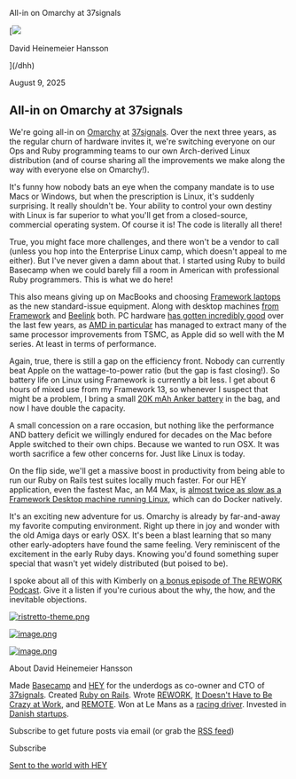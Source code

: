 All-in on Omarchy at 37signals         

[![](/dhh/avatar-fb368b1ee9b185dc2a09b03eabdb61678dd55244)

David Heinemeier Hansson

](/dhh)

August 9, 2025

## All-in on Omarchy at 37signals

We're going all-in on [Omarchy](https://omarchy.org) at [37signals](https://37signals.com/). Over the next three years, as the regular churn of hardware invites it, we're switching everyone on our Ops and Ruby programming teams to our own Arch-derived Linux distribution (and of course sharing all the improvements we make along the way with everyone else on Omarchy!).

  

It's funny how nobody bats an eye when the company mandate is to use Macs or Windows, but when the prescription is Linux, it's suddenly surprising. It really shouldn't be. Your ability to control your own destiny with Linux is far superior to what you'll get from a closed-source, commercial operating system. Of course it is! The code is literally all there!

  

True, you might face more challenges, and there won't be a vendor to call (unless you hop into the Enterprise Linux camp, which doesn't appeal to me either). But I've never given a damn about that. I started using Ruby to build Basecamp when we could barely fill a room in American with professional Ruby programmers. This is what we do here!

  

This also means giving up on MacBooks and choosing [Framework laptops](https://frame.work/laptop13) as the new standard-issue equipment. Along with desktop machines [from Framework](https://frame.work/desktop) and [Beelink](https://www.bee-link.com/) both. PC hardware [has gotten incredibly good](https://world.hey.com/dhh/cheap-mini-pcs-have-gotten-really-good-c70ab40f) over the last few years, as [AMD in particular](https://world.hey.com/dhh/amd-in-everything-0ec0cc6e) has managed to extract many of the same processor improvements from TSMC, as Apple did so well with the M series. At least in terms of performance.

  

Again, true, there is still a gap on the efficiency front. Nobody can currently beat Apple on the wattage-to-power ratio (but the gap is fast closing!). So battery life on Linux using Framework is currently a bit less. I get about 6 hours of mixed use from my Framework 13, so whenever I suspect that might be a problem, I bring a small [20K mAh Anker battery](https://www.amazon.com/Portable-Charger-TSA-Approved-Digital-Display/dp/B0BYNZXFM2) in the bag, and now I have double the capacity. 

  

A small concession on a rare occasion, but nothing like the performance AND battery deficit we willingly endured for decades on the Mac before Apple switched to their own chips. Because we wanted to run OSX. It was worth sacrifice a few other concerns for. Just like Linux is today.

  

On the flip side, we'll get a massive boost in productivity from being able to run our Ruby on Rails test suites locally much faster. For our HEY application, even the fastest Mac, an M4 Max, is [almost twice as slow as a Framework Desktop machine running Linux](https://world.hey.com/dhh/the-framework-desktop-is-a-beast-636fb4ff), which can do Docker natively.

  

It's an exciting new adventure for us. Omarchy is already by far-and-away my favorite computing environment. Right up there in joy and wonder with the old Amiga days or early OSX. It's been a blast learning that so many other early-adopters have found the same feeling. Very reminiscent of the excitement in the early Ruby days. Knowing you'd found something super special that wasn't yet widely distributed (but poised to be).

  

I spoke about all of this with Kimberly on [a bonus episode of The REWORK Podcast](https://37signals.com/podcast/moving-to-omarchy/). Give it a listen if you're curious about the why, the how, and the inevitable objections.  
  

[![ristretto-theme.png](https://world.hey.com/dhh/68162450/representations/eyJfcmFpbHMiOnsiZGF0YSI6MjIyMTI2MTg0NSwicHVyIjoiYmxvYl9pZCJ9fQ--b613608677416d87e43ecd57fb764baa98db940bd8fd19cab0e5ce8bb95a581f/eyJfcmFpbHMiOnsiZGF0YSI6eyJmb3JtYXQiOiJwbmciLCJyZXNpemVfdG9fbGltaXQiOlszODQwLDI1NjBdLCJxdWFsaXR5Ijo2MCwibG9hZGVyIjp7InBhZ2UiOm51bGx9LCJjb2FsZXNjZSI6dHJ1ZX0sInB1ciI6InZhcmlhdGlvbiJ9fQ--7edc7b21f6fad97fa22412618822c4d19725431f296c7ce47dc174b61535d27c/ristretto-theme.png)](https://world.hey.com/dhh/68162450/blobs/eyJfcmFpbHMiOnsiZGF0YSI6MjIyMTI2MTg0NSwicHVyIjoiYmxvYl9pZCJ9fQ--b613608677416d87e43ecd57fb764baa98db940bd8fd19cab0e5ce8bb95a581f/ristretto-theme.png?disposition=attachment "Download ristretto-theme.png")

  
  

[![image.png](https://world.hey.com/dhh/68162450/representations/eyJfcmFpbHMiOnsiZGF0YSI6MjIyMTI2MjA3NiwicHVyIjoiYmxvYl9pZCJ9fQ--62fc96b7b32819307b7da91f606217704f71055b9fe40806fdea7da18892b5dd/eyJfcmFpbHMiOnsiZGF0YSI6eyJmb3JtYXQiOiJwbmciLCJyZXNpemVfdG9fbGltaXQiOlszODQwLDI1NjBdLCJxdWFsaXR5Ijo2MCwibG9hZGVyIjp7InBhZ2UiOm51bGx9LCJjb2FsZXNjZSI6dHJ1ZX0sInB1ciI6InZhcmlhdGlvbiJ9fQ--7edc7b21f6fad97fa22412618822c4d19725431f296c7ce47dc174b61535d27c/image.png)](https://world.hey.com/dhh/68162450/blobs/eyJfcmFpbHMiOnsiZGF0YSI6MjIyMTI2MjA3NiwicHVyIjoiYmxvYl9pZCJ9fQ--62fc96b7b32819307b7da91f606217704f71055b9fe40806fdea7da18892b5dd/image.png?disposition=attachment "Download image.png")

  
  

[![image.png](https://world.hey.com/dhh/68162450/representations/eyJfcmFpbHMiOnsiZGF0YSI6MjIyMTI2MjMwMSwicHVyIjoiYmxvYl9pZCJ9fQ--c56a319bed89848237965c4f527f7f9c4e857907670cd0463c88a7eb0042e050/eyJfcmFpbHMiOnsiZGF0YSI6eyJmb3JtYXQiOiJwbmciLCJyZXNpemVfdG9fbGltaXQiOlszODQwLDI1NjBdLCJxdWFsaXR5Ijo2MCwibG9hZGVyIjp7InBhZ2UiOm51bGx9LCJjb2FsZXNjZSI6dHJ1ZX0sInB1ciI6InZhcmlhdGlvbiJ9fQ--7edc7b21f6fad97fa22412618822c4d19725431f296c7ce47dc174b61535d27c/image.png)](https://world.hey.com/dhh/68162450/blobs/eyJfcmFpbHMiOnsiZGF0YSI6MjIyMTI2MjMwMSwicHVyIjoiYmxvYl9pZCJ9fQ--c56a319bed89848237965c4f527f7f9c4e857907670cd0463c88a7eb0042e050/image.png?disposition=attachment "Download image.png")

About David Heinemeier Hansson

Made [Basecamp](https://www.basecamp.com/) and [HEY](https://www.hey.com/) for the underdogs as co-owner and CTO of [37signals](https://37signals.com/). Created [Ruby on Rails](https://rubyonrails.org/). Wrote [REWORK](https://www.amazon.com/Rework-Jason-Fried/dp/0307463745), [It Doesn't Have to Be Crazy at Work](https://www.amazon.com/Doesnt-Have-Be-Crazy-Work/dp/0062874780), and [REMOTE](https://www.amazon.com/Remote-Office-Not-Required/dp/0804137501). Won at Le Mans as a [racing driver](https://www.youtube.com/watch?v=iNQl0x6WS3M). Invested in [Danish startups](https://dhh.dk/#investor).

Subscribe to get future posts via email (or grab the [RSS feed](https://world.hey.com/dhh/feed.atom))

 Subscribe

[Sent to the world with HEY](https://www.hey.com/world/?utm_source=hw-web)